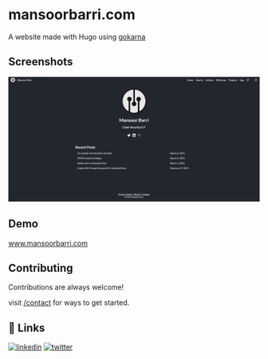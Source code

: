 # mansoorbarri.com
A website made with Hugo using [gokarna](https://github.com/526avijitgupta/gokarna)

## Screenshots

![site Screenshot](/public/images/main.png)


## Demo

www.mansoorbarri.com


## Contributing

Contributions are always welcome!

visit [/contact](https://mansoorbarri.com/contact/) for ways to get started.

## 🔗 Links
[![linkedin](https://img.shields.io/badge/linkedin-0A66C2?style=for-the-badge&logo=linkedin&logoColor=white)](https://www.mansoorbarri.com/linkedin)
[![twitter](https://img.shields.io/badge/twitter-1DA1F2?style=for-the-badge&logo=twitter&logoColor=white)](https://twitter.com/mansoorbarri)

